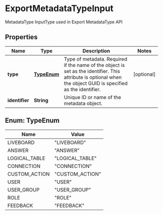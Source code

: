 

# ExportMetadataTypeInput

MetadataType InputType used in Export MetadataType API

## Properties

| Name | Type | Description | Notes |
|------------ | ------------- | ------------- | -------------|
|**type** | [**TypeEnum**](#TypeEnum) |   Type of metadata.     Required if the name of the object is set as the identifier. This attribute is optional when the object GUID is specified as the identifier. |  [optional] |
|**identifier** | **String** | Unique ID or name of the metadata object. |  |



## Enum: TypeEnum

| Name | Value |
|---- | -----|
| LIVEBOARD | &quot;LIVEBOARD&quot; |
| ANSWER | &quot;ANSWER&quot; |
| LOGICAL_TABLE | &quot;LOGICAL_TABLE&quot; |
| CONNECTION | &quot;CONNECTION&quot; |
| CUSTOM_ACTION | &quot;CUSTOM_ACTION&quot; |
| USER | &quot;USER&quot; |
| USER_GROUP | &quot;USER_GROUP&quot; |
| ROLE | &quot;ROLE&quot; |
| FEEDBACK | &quot;FEEDBACK&quot; |



